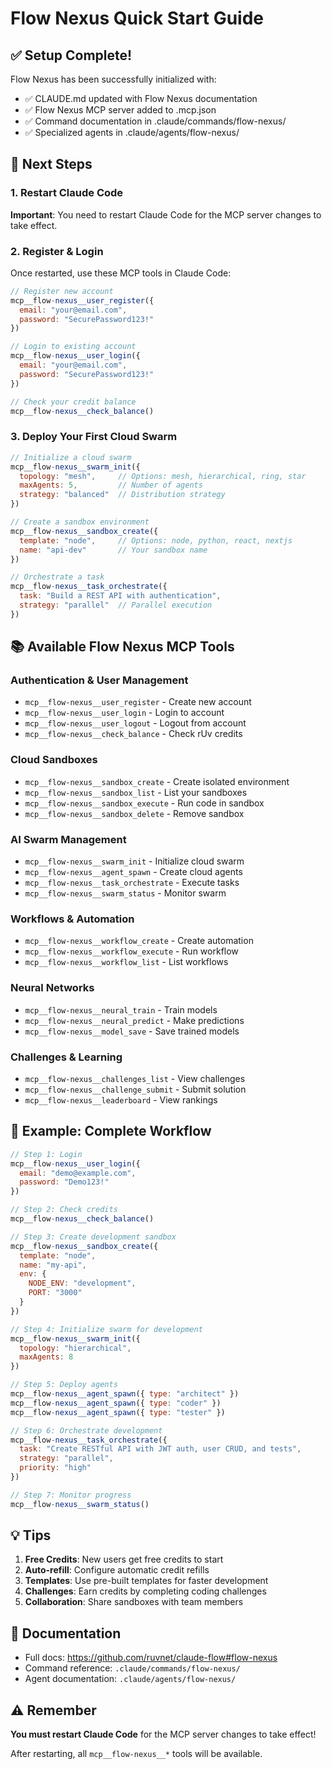 # Flow Nexus Quick Start Guide

## ✅ Setup Complete!

Flow Nexus has been successfully initialized with:
- ✅ CLAUDE.md updated with Flow Nexus documentation
- ✅ Flow Nexus MCP server added to .mcp.json
- ✅ Command documentation in .claude/commands/flow-nexus/
- ✅ Specialized agents in .claude/agents/flow-nexus/

## 🚀 Next Steps

### 1. Restart Claude Code
**Important**: You need to restart Claude Code for the MCP server changes to take effect.

### 2. Register & Login
Once restarted, use these MCP tools in Claude Code:

```javascript
// Register new account
mcp__flow-nexus__user_register({
  email: "your@email.com",
  password: "SecurePassword123!"
})

// Login to existing account
mcp__flow-nexus__user_login({
  email: "your@email.com",
  password: "SecurePassword123!"
})

// Check your credit balance
mcp__flow-nexus__check_balance()
```

### 3. Deploy Your First Cloud Swarm

```javascript
// Initialize a cloud swarm
mcp__flow-nexus__swarm_init({
  topology: "mesh",     // Options: mesh, hierarchical, ring, star
  maxAgents: 5,         // Number of agents
  strategy: "balanced"  // Distribution strategy
})

// Create a sandbox environment
mcp__flow-nexus__sandbox_create({
  template: "node",     // Options: node, python, react, nextjs
  name: "api-dev"       // Your sandbox name
})

// Orchestrate a task
mcp__flow-nexus__task_orchestrate({
  task: "Build a REST API with authentication",
  strategy: "parallel"  // Parallel execution
})
```

## 📚 Available Flow Nexus MCP Tools

### Authentication & User Management
- `mcp__flow-nexus__user_register` - Create new account
- `mcp__flow-nexus__user_login` - Login to account
- `mcp__flow-nexus__user_logout` - Logout from account
- `mcp__flow-nexus__check_balance` - Check rUv credits

### Cloud Sandboxes
- `mcp__flow-nexus__sandbox_create` - Create isolated environment
- `mcp__flow-nexus__sandbox_list` - List your sandboxes
- `mcp__flow-nexus__sandbox_execute` - Run code in sandbox
- `mcp__flow-nexus__sandbox_delete` - Remove sandbox

### AI Swarm Management
- `mcp__flow-nexus__swarm_init` - Initialize cloud swarm
- `mcp__flow-nexus__agent_spawn` - Create cloud agents
- `mcp__flow-nexus__task_orchestrate` - Execute tasks
- `mcp__flow-nexus__swarm_status` - Monitor swarm

### Workflows & Automation
- `mcp__flow-nexus__workflow_create` - Create automation
- `mcp__flow-nexus__workflow_execute` - Run workflow
- `mcp__flow-nexus__workflow_list` - List workflows

### Neural Networks
- `mcp__flow-nexus__neural_train` - Train models
- `mcp__flow-nexus__neural_predict` - Make predictions
- `mcp__flow-nexus__model_save` - Save trained models

### Challenges & Learning
- `mcp__flow-nexus__challenges_list` - View challenges
- `mcp__flow-nexus__challenge_submit` - Submit solution
- `mcp__flow-nexus__leaderboard` - View rankings

## 🎯 Example: Complete Workflow

```javascript
// Step 1: Login
mcp__flow-nexus__user_login({
  email: "demo@example.com",
  password: "Demo123!"
})

// Step 2: Check credits
mcp__flow-nexus__check_balance()

// Step 3: Create development sandbox
mcp__flow-nexus__sandbox_create({
  template: "node",
  name: "my-api",
  env: {
    NODE_ENV: "development",
    PORT: "3000"
  }
})

// Step 4: Initialize swarm for development
mcp__flow-nexus__swarm_init({
  topology: "hierarchical",
  maxAgents: 8
})

// Step 5: Deploy agents
mcp__flow-nexus__agent_spawn({ type: "architect" })
mcp__flow-nexus__agent_spawn({ type: "coder" })
mcp__flow-nexus__agent_spawn({ type: "tester" })

// Step 6: Orchestrate development
mcp__flow-nexus__task_orchestrate({
  task: "Create RESTful API with JWT auth, user CRUD, and tests",
  strategy: "parallel",
  priority: "high"
})

// Step 7: Monitor progress
mcp__flow-nexus__swarm_status()
```

## 💡 Tips

1. **Free Credits**: New users get free credits to start
2. **Auto-refill**: Configure automatic credit refills
3. **Templates**: Use pre-built templates for faster development
4. **Challenges**: Earn credits by completing coding challenges
5. **Collaboration**: Share sandboxes with team members

## 📖 Documentation

- Full docs: https://github.com/ruvnet/claude-flow#flow-nexus
- Command reference: `.claude/commands/flow-nexus/`
- Agent documentation: `.claude/agents/flow-nexus/`

## ⚠️ Remember

**You must restart Claude Code** for the MCP server changes to take effect!

After restarting, all `mcp__flow-nexus__*` tools will be available.